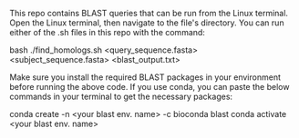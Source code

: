 This repo contains BLAST queries that can be run from the Linux terminal. Open the Linux terminal, then navigate to the file's directory. 
You can run either of the .sh files in this repo with the command:

bash ./find_homologs.sh <query_sequence.fasta> <subject_sequence.fasta> <blast_output.txt>

Make sure you install the required BLAST packages in your environment before running the above code. If you use conda, you can paste the below commands in your terminal to get the necessary packages:

conda create -n <your blast env\. name> -c bioconda blast
conda activate <your blast env\. name>
